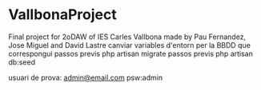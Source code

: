# VallbonaProject

Final project  for 2oDAW of IES Carles Vallbona  made by Pau Fernandez, Jose Miguel and David Lastre
canviar variables d'entorn per la BBDD que correspongui
passos previs php artisan migrate 
passos previs php artisan db:seed 

usuari de prova: admin@email.com psw:admin

